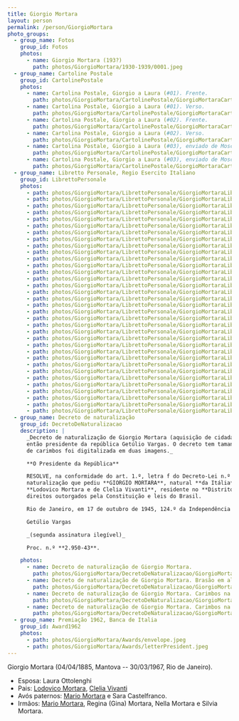 ```yaml
---
title: Giorgio Mortara
layout: person
permalink: /person/GiorgioMortara
photo_groups:
  - group_name: Fotos
    group_id: Fotos
    photos:
      - name: Giorgio Mortara (193?)
        path: photos/GiorgioMortara/1930-1939/0001.jpeg
  - group_name: Cartoline Postale
    group_id: CartolinePostale
    photos:
      - name: Cartolina Postale, Giorgio a Laura (#01). Frente.
        path: photos/GiorgioMortara/CartolinePostale/GiorgioMortaraCartolinePostaleDomenicaSeraFront.jpeg
      - name: Cartolina Postale, Giorgio a Laura (#01). Verso.
        path: photos/GiorgioMortara/CartolinePostale/GiorgioMortaraCartolinePostaleDomenicaSeraBack.jpeg
      - name: Cartolina Postale, Giorgio a Laura (#02). Frente.
        path: photos/GiorgioMortara/CartolinePostale/GiorgioMortaraCartolinePostaleLauraFront.jpeg
      - name: Cartolina Postale, Giorgio a Laura (#02). Verso.
        path: photos/GiorgioMortara/CartolinePostale/GiorgioMortaraCartolinePostaleLauraBack.jpeg
      - name: Cartolina Postale, Giorgio a Laura (#03), enviado de Moscou, URSS. Frente.
        path: photos/GiorgioMortara/CartolinePostale/GiorgioMortaraCartolinePostaleRussiaBack.jpeg
      - name: Cartolina Postale, Giorgio a Laura (#03), enviado de Moscou, URSS. Verso.
        path: photos/GiorgioMortara/CartolinePostale/GiorgioMortaraCartolinePostaleRussiaFront.jpeg
  - group_name: Libretto Personale, Regio Esercito Italiano
    group_id: LibrettoPersonale
    photos:
      - path: photos/GiorgioMortara/LibrettoPersonale/GiorgioMortaraLibrettoPersonaleCover.jpeg
      - path: photos/GiorgioMortara/LibrettoPersonale/GiorgioMortaraLibrettoPersonalePage01.jpeg
      - path: photos/GiorgioMortara/LibrettoPersonale/GiorgioMortaraLibrettoPersonalePage02.jpeg
      - path: photos/GiorgioMortara/LibrettoPersonale/GiorgioMortaraLibrettoPersonalePage04.jpeg
      - path: photos/GiorgioMortara/LibrettoPersonale/GiorgioMortaraLibrettoPersonalePage06.jpeg
      - path: photos/GiorgioMortara/LibrettoPersonale/GiorgioMortaraLibrettoPersonalePage08.jpeg
      - path: photos/GiorgioMortara/LibrettoPersonale/GiorgioMortaraLibrettoPersonalePage10.jpeg
      - path: photos/GiorgioMortara/LibrettoPersonale/GiorgioMortaraLibrettoPersonalePage12.jpeg
      - path: photos/GiorgioMortara/LibrettoPersonale/GiorgioMortaraLibrettoPersonalePage14.jpeg
      - path: photos/GiorgioMortara/LibrettoPersonale/GiorgioMortaraLibrettoPersonalePage16.jpeg
      - path: photos/GiorgioMortara/LibrettoPersonale/GiorgioMortaraLibrettoPersonalePage18.jpeg
      - path: photos/GiorgioMortara/LibrettoPersonale/GiorgioMortaraLibrettoPersonalePage20.jpeg
      - path: photos/GiorgioMortara/LibrettoPersonale/GiorgioMortaraLibrettoPersonalePage22.jpeg
      - path: photos/GiorgioMortara/LibrettoPersonale/GiorgioMortaraLibrettoPersonalePage24.jpeg
      - path: photos/GiorgioMortara/LibrettoPersonale/GiorgioMortaraLibrettoPersonalePage26.jpeg
      - path: photos/GiorgioMortara/LibrettoPersonale/GiorgioMortaraLibrettoPersonalePage28.jpeg
      - path: photos/GiorgioMortara/LibrettoPersonale/GiorgioMortaraLibrettoPersonalePage30.jpeg
      - path: photos/GiorgioMortara/LibrettoPersonale/GiorgioMortaraLibrettoPersonalePage32.jpeg
      - path: photos/GiorgioMortara/LibrettoPersonale/GiorgioMortaraLibrettoPersonalePage34.jpeg
      - path: photos/GiorgioMortara/LibrettoPersonale/GiorgioMortaraLibrettoPersonalePage36.jpeg
      - path: photos/GiorgioMortara/LibrettoPersonale/GiorgioMortaraLibrettoPersonalePage38.jpeg
      - path: photos/GiorgioMortara/LibrettoPersonale/GiorgioMortaraLibrettoPersonalePage40.jpeg
      - path: photos/GiorgioMortara/LibrettoPersonale/GiorgioMortaraLibrettoPersonalePage42.jpeg
      - path: photos/GiorgioMortara/LibrettoPersonale/GiorgioMortaraLibrettoPersonalePage44.jpeg
      - path: photos/GiorgioMortara/LibrettoPersonale/GiorgioMortaraLibrettoPersonalePage46.jpeg
      - path: photos/GiorgioMortara/LibrettoPersonale/GiorgioMortaraLibrettoPersonalePage48.jpeg
      - path: photos/GiorgioMortara/LibrettoPersonale/GiorgioMortaraLibrettoPersonalePage50.jpeg
      - path: photos/GiorgioMortara/LibrettoPersonale/GiorgioMortaraLibrettoPersonalePage52.jpeg
      - path: photos/GiorgioMortara/LibrettoPersonale/GiorgioMortaraLibrettoPersonalePage54.jpeg
      - path: photos/GiorgioMortara/LibrettoPersonale/GiorgioMortaraLibrettoPersonalePage56.jpeg
      - path: photos/GiorgioMortara/LibrettoPersonale/GiorgioMortaraLibrettoPersonalePage58.jpeg
      - path: photos/GiorgioMortara/LibrettoPersonale/GiorgioMortaraLibrettoPersonalePage60.jpeg
      - path: photos/GiorgioMortara/LibrettoPersonale/GiorgioMortaraLibrettoPersonalePage62.jpeg
      - path: photos/GiorgioMortara/LibrettoPersonale/GiorgioMortaraLibrettoPersonalePage64.jpeg
  - group_name: Decreto de naturalização
    group_id: DecretoDeNaturalizacao
    description: |
      _Decreto de naturalização de Giorgio Mortara (aquisição de cidadania brasileira), assinado pelo
      então presidente da república Getúlio Vargas. O decreto tem tamanho maior que um A4 então a página
      de carimbos foi digitalizada em duas imagens._

      **O Presidente da República**

      RESOLVE, na conformidade do art. 1.º, letra f do Decreto-Lei n.º 389, de 25 de abril de 1938, conceder a
      naturalização que pediu **GIORGIO MORTARA**, natural **da Itália**, nascido a **4 de abril de 1885**, filho de
      **Lodovico Mortara e de Clelia Vivanti**, residente no **Distrito Federal**, a fim de que possa gozar dos
      direitos outorgados pela Constituição e leis do Brasil.

      Rio de Janeiro, em 17 de outubro de 1945, 124.º da Independência e 57.º da República.

      Getúlio Vargas

      _(segunda assinatura ilegível)_

      Proc. n.º **2.950-43**.

    photos:
      - name: Decreto de naturalização de Giorgio Mortara.
        path: photos/GiorgioMortara/DecretoDeNaturalizacao/GiorgioMortaraDecretoDeNaturalizacao-01.jpeg
      - name: Decreto de naturalização de Giorgio Mortara. Brasão em alto relevo no topo do decreto.
        path: photos/GiorgioMortara/DecretoDeNaturalizacao/GiorgioMortaraDecretoDeNaturalizacao-02.jpeg
      - name: Decreto de naturalização de Giorgio Mortara. Carimbos na segunda página, topo da página.
        path: photos/GiorgioMortara/DecretoDeNaturalizacao/GiorgioMortaraDecretoDeNaturalizacao-03.jpeg
      - name: Decreto de naturalização de Giorgio Mortara. Carimbos na segunda página, parte inferior da página.
        path: photos/GiorgioMortara/DecretoDeNaturalizacao/GiorgioMortaraDecretoDeNaturalizacao-04.jpeg
  - group_name: Premiação 1962, Banca de Italia
    group_id: Award1962
    photos:
      - path: photos/GiorgioMortara/Awards/envelope.jpeg
      - path: photos/GiorgioMortara/Awards/letterPresident.jpeg
---
```


Giorgio Mortara (04/04/1885, Mantova -- 30/03/1967, Rio de Janeiro).

* Esposa: Laura Ottolenghi
* Pais: [Lodovico Mortara](LodovicoMortara), [Clelia Vivanti](CleliaVivanti)
* Avós paternos: [Mario Mortara](MarioMortara) e Sara Castelfranco.
* Irmãos: [Mario Mortara](MarioMortara), Regina (Gina) Mortara, Nella Mortara e Silvia Mortara.
